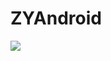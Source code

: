 # ZYAndroid
[![](https://jitpack.io/v/lzy2626/ZYAndroid.svg)](https://jitpack.io/#lzy2626/ZYAndroid)

